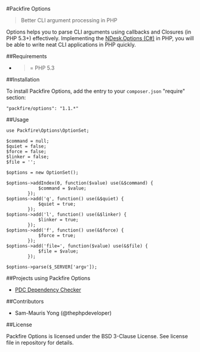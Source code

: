#Packfire Options

> Better CLI argument processing in PHP

Options helps you to parse CLI arguments using callbacks and Closures (in PHP 5.3+) effectively. Implementing the [NDesk.Options (C#)](http://www.ndesk.org/Options) in PHP, you will be able to write neat CLI applications in PHP quickly.

##Requirements

- >= PHP 5.3

##Installation

To install Packfire Options, add the entry to your `composer.json` "require" section:

    "packfire/options": "1.1.*"


##Usage

	use Packfire\Options\OptionSet;

    $command = null;
    $quiet = false;
    $force = false;
    $linker = false;
    $file = '';

	$options = new OptionSet();

    $options->addIndex(0, function($value) use(&$command) {
                $command = $value;
            });
    $options->add('q', function() use(&$quiet) {
                $quiet = true;
            });
    $options->add('l', function() use(&$linker) {
                $linker = true;
            });
    $options->add('f', function() use(&$force) {
                $force = true;
            });
    $options->add('file=', function($value) use(&$file) {
                $file = $value;
            });

	$options->parse($_SERVER['argv']);

##Projects using Packfire Options

 - [PDC Dependency Checker](https://github.com/packfire/pdc)

##Contributors

- Sam-Mauris Yong (@thephpdeveloper)

##License

Packfire Options is licensed under the BSD 3-Clause License. See license file in repository for details.